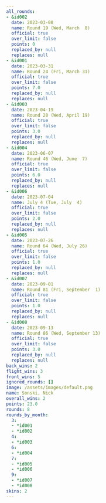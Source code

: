```yaml
---
all_rounds:
- &id002
  date: 2023-03-08
  name: Round 19 (Wed, March  8)
  official: true
  over_limit: false
  points: 0
  replaced_by: null
  replaces: null
- &id001
  date: 2023-03-31
  name: Round 24 (Fri, March 31)
  official: true
  over_limit: false
  points: 7.0
  replaced_by: null
  replaces: null
- &id003
  date: 2023-04-19
  name: Round 28 (Wed, April 19)
  official: true
  over_limit: false
  points: 3.0
  replaced_by: null
  replaces: null
- &id004
  date: 2023-06-07
  name: Round 46 (Wed, June  7)
  official: true
  over_limit: false
  points: 6.0
  replaced_by: null
  replaces: null
- &id006
  date: 2023-07-04
  name: July 4 (Tue, July  4)
  official: true
  over_limit: false
  points: 2.0
  replaced_by: null
  replaces: null
- &id005
  date: 2023-07-26
  name: Round 64 (Wed, July 26)
  official: true
  over_limit: false
  points: 1.0
  replaced_by: null
  replaces: null
- &id007
  date: 2023-09-01
  name: Round 81 (Fri, September  1)
  official: true
  over_limit: false
  points: 1.0
  replaced_by: null
  replaces: null
- &id008
  date: 2023-09-13
  name: Round 86 (Wed, September 13)
  official: true
  over_limit: false
  points: 3.0
  replaced_by: null
  replaces: null
back_wins: 2
flight_wins: 3
front_wins: 5
ignored_rounds: []
image: /assets/images/default.png
name: Sonski, Nick
overall_wins: 2
points: 23.0
rounds: 8
rounds_by_month:
  3:
  - *id001
  - *id002
  4:
  - *id003
  6:
  - *id004
  7:
  - *id005
  - *id006
  9:
  - *id007
  - *id008
skins: 2
---
```

